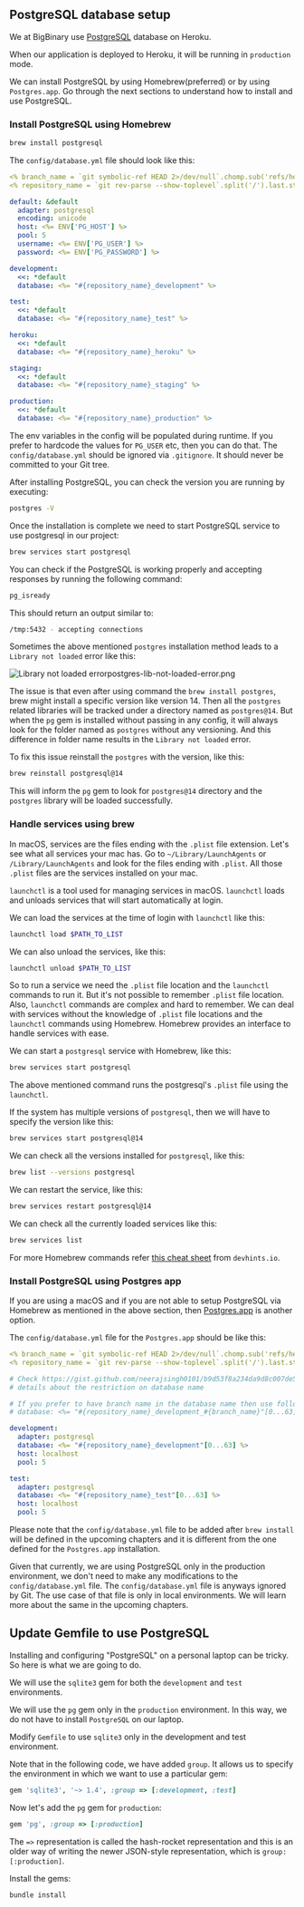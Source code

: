 ## PostgreSQL database setup

We at BigBinary use [PostgreSQL](https://www.postgresql.org/) database on
Heroku.

When our application is deployed to Heroku, it will be running in `production`
mode.

We can install PostgreSQL by using Homebrew(preferred) or by using
`Postgres.app`. Go through the next sections to understand how to install and
use PostgreSQL.

### Install PostgreSQL using Homebrew

```bash
brew install postgresql
```

The `config/database.yml` file should look like this:

```yaml
<% branch_name = `git symbolic-ref HEAD 2>/dev/null`.chomp.sub('refs/heads/', '') %>
<% repository_name = `git rev-parse --show-toplevel`.split('/').last.strip %>

default: &default
  adapter: postgresql
  encoding: unicode
  host: <%= ENV['PG_HOST'] %>
  pool: 5
  username: <%= ENV['PG_USER'] %>
  password: <%= ENV['PG_PASSWORD'] %>

development:
  <<: *default
  database: <%= "#{repository_name}_development" %>

test:
  <<: *default
  database: <%= "#{repository_name}_test" %>

heroku:
  <<: *default
  database: <%= "#{repository_name}_heroku" %>

staging:
  <<: *default
  database: <%= "#{repository_name}_staging" %>

production:
  <<: *default
  database: <%= "#{repository_name}_production" %>
```

The env variables in the config will be populated during runtime. If you prefer
to hardcode the values for `PG_USER` etc, then you can do that. The
`config/database.yml` should be ignored via `.gitignore`. It should never be
committed to your Git tree.

After installing PostgreSQL, you can check the version you are running by
executing:

```bash
postgres -V
```

Once the installation is complete we need to start PostgreSQL service to use
postgresql in our project:

```bash
brew services start postgresql
```

You can check if the PostgreSQL is working properly and accepting responses by
running the following command:

```bash
pg_isready
```

This should return an output similar to:

```bash
/tmp:5432 - accepting connections
```

Sometimes the above mentioned `postgres` installation method leads to a
`Library not loaded` error like this:

<image alt="Library not loaded error">postgres-lib-not-loaded-error.png</image>

The issue is that even after using command the `brew install postgres`, brew
might install a specific version like version 14. Then all the `postgres`
related libraries will be tracked under a directory named as `postgres@14`. But
when the `pg` gem is installed without passing in any config, it will always
look for the folder named as `postgres` without any versioning. And this
difference in folder name results in the `Library not loaded` error.

To fix this issue reinstall the `postgres` with the version, like this:

```bash
brew reinstall postgresql@14
```

This will inform the `pg` gem to look for `postgres@14` directory and the
`postgres` library will be loaded successfully.

### Handle services using brew

In macOS, services are the files ending with the `.plist` file extension. Let's
see what all services your mac has. Go to `~/Library/LaunchAgents` or
`/Library/LaunchAgents` and look for the files ending with `.plist`. All those
`.plist` files are the services installed on your mac.

`launchctl` is a tool used for managing services in macOS. `launchctl` loads and
unloads services that will start automatically at login.

We can load the services at the time of login with `launchctl` like this:

```bash
launchctl load $PATH_TO_LIST
```

We can also unload the services, like this:

```bash
launchctl unload $PATH_TO_LIST
```

So to run a service we need the `.plist` file location and the `launchctl`
commands to run it. But it's not possible to remember `.plist` file location.
Also, `launchctl` commands are complex and hard to remember. We can deal with
services without the knowledge of `.plist` file locations and the `launchctl`
commands using Homebrew. Homebrew provides an interface to handle services with
ease.

We can start a `postgresql` service with Homebrew, like this:

```bash
brew services start postgresql
```

The above mentioned command runs the postgresql's `.plist` file using the
`launchctl`.

If the system has multiple versions of `postgresql`, then we will have to
specify the version like this:

```bash
brew services start postgresql@14
```

We can check all the versions installed for `postgresql`, like this:

```bash
brew list --versions postgresql
```

We can restart the service, like this:

```bash
brew services restart postgresql@14
```

We can check all the currently loaded services like this:

```bash
brew services list
```

For more Homebrew commands refer
[this cheat sheet](https://devhints.io/homebrew) from `devhints.io`.

### Install PostgreSQL using Postgres app

If you are using a macOS and if you are not able to setup PostgreSQL via
Homebrew as mentioned in the above section, then
[Postgres.app](http://postgresapp.com) is another option.

The `config/database.yml` file for the `Postgres.app` should be like this:

```yaml
<% branch_name = `git symbolic-ref HEAD 2>/dev/null`.chomp.sub('refs/heads/', '') %>
<% repository_name = `git rev-parse --show-toplevel`.split('/').last.strip %>

# Check https://gist.github.com/neerajsingh0101/b9d53f8a234da9d8c007de5e3d98bc21 to see
# details about the restriction on database name

# If you prefer to have branch name in the database name then use following
# database: <%= "#{repository_name}_development_#{branch_name}"[0...63] %>

development:
  adapter: postgresql
  database: <%= "#{repository_name}_development"[0...63] %>
  host: localhost
  pool: 5

test:
  adapter: postgresql
  database: <%= "#{repository_name}_test"[0...63] %>
  host: localhost
  pool: 5
```

Please note that the `config/database.yml` file to be added after `brew install`
will be defined in the upcoming chapters and it is different from the one
defined for the `Postgres.app` installation.

Given that currently, we are using PostgreSQL only in the production
environment, we don't need to make any modifications to the
`config/database.yml` file. The `config/database.yml` file is anyways ignored by
Git. The use case of that file is only in local environments. We will learn more
about the same in the upcoming chapters.

## Update Gemfile to use PostgreSQL

Installing and configuring "PostgreSQL" on a personal laptop can be tricky. So
here is what we are going to do.

We will use the `sqlite3` gem for both the `development` and `test`
environments.

We will use the `pg` gem only in the `production` environment. In this way, we
do not have to install `PostgreSQL` on our laptop.

Modify `Gemfile` to use `sqlite3` only in the development and test environment.

Note that in the following code, we have added `group`. It allows us to specify
the environment in which we want to use a particular gem:

```ruby
gem 'sqlite3', '~> 1.4', :group => [:development, :test]
```

Now let's add the `pg` gem for `production`:

```ruby
gem 'pg', :group => [:production]
```

The `=>` representation is called the hash-rocket representation and this is an
older way of writing the newer JSON-style representation, which is
`group: [:production]`.

Install the gems:

```bash
bundle install
```
